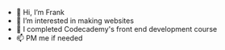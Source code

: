 - 👋 Hi, I’m Frank
- 👀 I’m interested in making websites
- 🌱 I completed Codecademy's front end development course
- 📫 PM me if needed

<!---
imbruglia100/imbruglia100 is a ✨ special ✨ repository because its `README.md` (this file) appears on your GitHub profile.
You can click the Preview link to take a look at your changes.
--->
